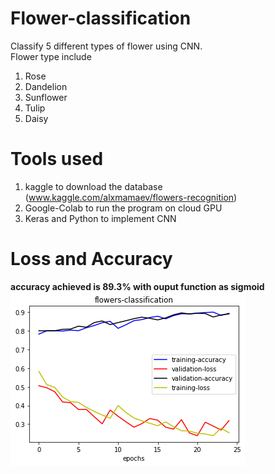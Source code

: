 # Flower-classification
Classify 5 different types of flower using CNN.<br> 
Flower type include
1) Rose
2) Dandelion
3) Sunflower
4) Tulip
5) Daisy


# Tools used
1) kaggle to download the database (www.kaggle.com/alxmamaev/flowers-recognition)
2) Google-Colab to run the program on cloud GPU
3) Keras and Python to implement CNN

# Loss and Accuracy
**accuracy achieved is 89.3% with ouput function as sigmoid**
![](graph.png)
